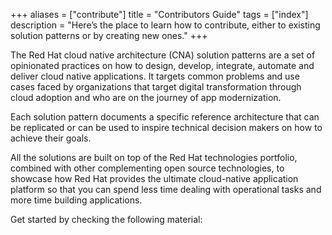 +++
aliases = ["contribute"]
title = "Contributors Guide"
tags = ["index"]
description = "Here’s the place to learn how to contribute, either to existing solution patterns or by creating new ones."
+++

The Red Hat cloud native architecture (CNA) solution patterns are a set of opinionated practices on how to design, develop, integrate, automate and deliver cloud native applications. It targets common problems and use cases faced by organizations that target digital transformation through cloud adoption and who are on the journey of app modernization.

Each solution pattern documents a specific reference architecture that can be replicated or can be used to inspire technical decision makers on how to achieve their goals.

All the solutions are built on top of the Red Hat technologies portfolio, combined with other complementing open source technologies, to showcase how Red Hat provides the ultimate cloud-native application platform so that you can spend less time dealing with operational tasks and more time building applications.

Get started by checking the following material: